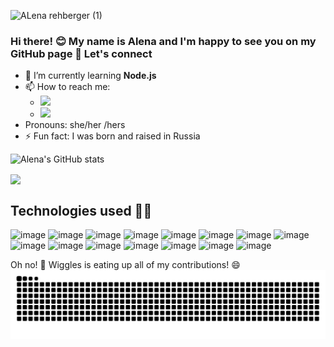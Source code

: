 ![ALena rehberger (1)](https://user-images.githubusercontent.com/84926588/129792624-0727c370-8cbc-4878-81ac-86c7049207d8.png)

### Hi there! 😊 My name is Alena and I'm happy to see you on my GitHub page 👋 Let's connect

- 🌱 I’m currently learning **Node.js**
- 📫 How to reach me: 
  * <a target="_blank" href="https://www.linkedin.com/in/alena-rehberger/"><img src="https://img.shields.io/badge/LinkedIn-0077B5?style=for-the-badge&logo=linkedin&logoColor=white" /></a> <br> 
  * <a target="_blank" href="mailto:alenarehberger92@gmail.com"><img src="https://img.shields.io/badge/Gmail-D14836?style=for-the-badge&logo=gmail&logoColor=white" /></a>
- Pronouns: she/her /hers
- ⚡ Fun fact: I was born and raised in Russia

<!-- [![Alena's GitHub stats](https://github-readme-stats.vercel.app/api?username=AlenaReh)](https://github.com/AlenaReh/github-readme-stats) -->
![Alena's GitHub stats](https://github-readme-stats.vercel.app/api?username=AlenaReh&theme=calm&show_icons=true)

<a href="https://github.com/sabesansathananthan">
  <img align="center" src="https://github-readme-stats.anuraghazra1.vercel.app/api/top-langs/?username=AlenaReh&layout=compact&theme=calm&show_icons=true" />
</a>


## Technologies used :woman_technologist:

![image](https://img.shields.io/badge/HTML5-E34F26?style=for-the-badge&logo=html5&logoColor=white)
![image](https://img.shields.io/badge/CSS3-1572B6?style=for-the-badge&logo=css3&logoColor=white)
![image](https://img.shields.io/badge/JavaScript-F7DF1E?style=for-the-badge&logo=javascript&logoColor=black)
![image](https://img.shields.io/badge/Node.js-339933?style=for-the-badge&logo=nodedotjs&logoColor=white)
![image](https://img.shields.io/badge/npm-CB3837?style=for-the-badge&logo=npm&logoColor=white)
![image](https://img.shields.io/badge/Jest-C21325?style=for-the-badge&logo=jest&logoColor=white)
![image](https://img.shields.io/badge/Bootstrap-563D7C?style=for-the-badge&logo=bootstrap&logoColor=white)
![image](https://img.shields.io/badge/jQuery-0769AD?style=for-the-badge&logo=jquery&logoColor=white)
![image](https://img.shields.io/badge/MySQL-00000F?style=for-the-badge&logo=mysql&logoColor=white)
![image](https://img.shields.io/badge/Express.js-000000?style=for-the-badge&logo=express&logoColor=white)
![image](https://img.shields.io/badge/Socket.io-010101?&style=for-the-badge&logo=Socket.io&logoColor=white)
![image](https://img.shields.io/badge/Insomnia-5849be?style=for-the-badge&logo=Insomnia&logoColor=white)
![image](https://img.shields.io/badge/Heroku-430098?style=for-the-badge&logo=heroku&logoColor=white)
![image](https://img.shields.io/badge/Handlebars.js-f0772b?style=for-the-badge&logo=handlebarsdotjs&logoColor=black)
![image](https://img.shields.io/badge/Zoom-2D8CFF?style=for-the-badge&logo=zoom&logoColor=white)

Oh no! :snake: Wiggles is eating up all of my contributions! :smile:
![snake gif](https://github.com/AlenaReh/AlenaReh/blob/output/github-contribution-grid-snake.svg)


